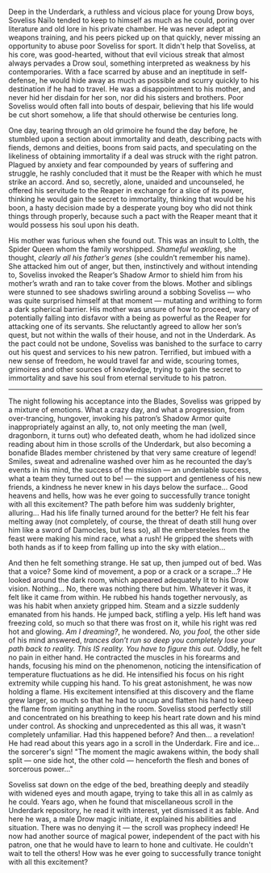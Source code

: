 Deep in the Underdark, a ruthless and vicious place for young Drow boys, Soveliss Naïlo tended to keep to himself as much as he could, poring over literature and old lore in his private chamber. He was never adept at weapons training, and his peers picked up on that quickly, never missing an opportunity to abuse poor Soveliss for sport. It didn't help that Soveliss, at his core, was good-hearted, without that evil vicious streak that almost always pervades a Drow soul, something interpreted as weakness by his contemporaries. With a face scarred by abuse and an ineptitude in self-defense, he would hide away as much as possible and scurry quickly to his destination if he had to travel. He was a disappointment to his mother, and never hid her disdain for her son, nor did his sisters and brothers. Poor Soveliss would often fall into bouts of despair, believing that his life would be cut short somehow, a life that should otherwise be centuries long. 

One day, tearing through an old grimoire he found the day before, he stumbled upon a section about immortality and death, describing pacts with fiends, demons and deities, boons from said pacts, and speculating on the likeliness of obtaining immortality if a deal was struck with the right patron. Plagued by anxiety and fear compounded by years of suffering and struggle, he rashly concluded that it must be the Reaper with which he must strike an accord. And so, secretly, alone, unaided and uncounseled, he offered his servitude to the Reaper in exchange for a slice of its power, thinking he would gain the secret to immortality, thinking that would be his boon, a hasty decision made by a desperate young boy who did not think things through properly, because such a pact with the Reaper meant that it would possess his soul upon his death.

His mother was furious when she found out. This was an insult to Lolth, the Spider Queen whom the family worshipped. *Shameful weakling*, she thought, *clearly all his father’s genes* (she couldn’t remember his name). She attacked him out of anger, but then, instinctively and without intending to, Soveliss invoked the Reaper’s Shadow Armor to shield him from his mother’s wrath and ran to take cover from the blows. Mother and siblings were stunned to see shadows swirling around a sobbing Soveliss — who was quite surprised himself at that moment — mutating and writhing to form a dark spherical barrier. His mother was unsure of how to proceed, wary of potentially falling into disfavor with a being as powerful as the Reaper for attacking one of its servants. She reluctantly agreed to allow her son’s quest, but not within the walls of their house, and not in the Underdark. As the pact could not be undone, Soveliss was banished to the surface to carry out his quest and services to his new patron. Terrified, but imbued with a new sense of freedom, he would travel far and wide, scouring tomes, grimoires and other sources of knowledge, trying to gain the secret to immortality and save his soul from eternal servitude to his patron.

---

The night following his acceptance into the Blades, Soveliss was gripped by a mixture of emotions. What a crazy day, and what a progression, from over-trancing, hungover, invoking his patron’s Shadow Armor quite inappropriately against an ally, to, not only meeting the man (well, dragonborn, it turns out) who defeated death, whom he had idolized since reading about him in those scrolls of the Underdark, but also becoming a bonafide Blades member christened by that very same creature of legend! Smiles, sweat and adrenaline washed over him as he recounted the day’s events in his mind, the success of the mission — an undeniable success, what a team they turned out to be! — the support and gentleness of his new friends, a kindness he never knew in his days below the surface... Good heavens and hells, how was he ever going to successfully trance tonight with all this excitement? The path before him was suddenly brighter, alluring... Had his life finally turned around for the better? He felt his fear melting away (not completely, of course, the threat of death still hung over him like a sword of Damocles, but less so), all the embersteeles from the feast were making his mind race, what a rush! He gripped the sheets with both hands as if to keep from falling up into the sky with elation...

And then he felt something strange. He sat up, then jumped out of bed. Was that a voice? Some kind of movement, a pop or a crack or a scrape...? He looked around the dark room, which appeared adequately lit to his Drow vision. Nothing... No, there was nothing there but him. Whatever it was, it felt like it came from within. He rubbed his hands together nervously, as was his habit when anxiety gripped him. Steam and a sizzle suddenly emanated from his hands. He jumped back, stifling a yelp. His left hand was freezing cold, so much so that there was frost on it, while his right was red hot and glowing. *Am I dreaming?*, he wondered. *No, you fool,* the other side of his mind answered, *trances don’t run so deep you completely lose your path back to reality. This IS reality. You have to figure this out.* Oddly, he felt no pain in either hand. He contracted the muscles in his forearms and hands, focusing his mind on the phenomenon, noticing the intensification of temperature fluctuations as he did. He intensified his focus on his right extremity while cupping his hand. To his great astonishment, he was now holding a flame. His excitement intensified at this discovery and the flame grew larger, so much so that he had to uncup and flatten his hand to keep the flame from igniting anything in the room. Soveliss stood perfectly still and concentrated on his breathing to keep his heart rate down and his mind under control. As shocking and unprecedented as this all was, it wasn't completely unfamiliar. Had this happened before? And then... a revelation! He had read about this years ago in a scroll in the Underdark. Fire and ice... the sorcerer's sign! "The moment the magic awakens within, the body shall split — one side hot, the other cold — henceforth the flesh and bones of sorcerous power..."

Soveliss sat down on the edge of the bed, breathing deeply and steadily with widened eyes and mouth agape, trying to take this all in as calmly as he could. Years ago, when he found that miscellaneous scroll in the Underdark repository, he read it with interest, yet dismissed it as fable. And here he was, a male Drow magic initiate, it explained his abilities and situation. There was no denying it — the scroll was prophecy indeed! He now had another source of magical power, independent of the pact with his patron, one that he would have to learn to hone and cultivate. He couldn't wait to tell the others! How was he ever going to successfully trance tonight with all this excitement?